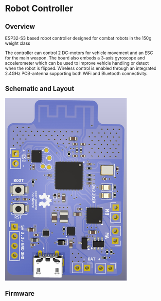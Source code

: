 # Robot Controller

## Overview
ESP32-S3 based robot controller designed for combat robots in the 150g weight class

The controller can control 2 DC-motors for vehicle movement and an ESC for the main weapon. The board also embeds a 3-axis gyroscope and accelerometer which can be used to improve vehicle handling or detect when the robot is flipped. Wireless control is enabled through an integrated 2.4GHz PCB-antenna supporting both WiFi and Bluetooth connectivity. 

## Schematic and Layout

<div style="display: flex; gap: 20px;">
    <img src="PCB/img/layout.jpg" alt="3D render of the top side" width="400"/>
    <!--<img src="PCB/img/render_blue.png" alt="3D render of the bottom side" width="400"/>-->
</div>

## Firmware

